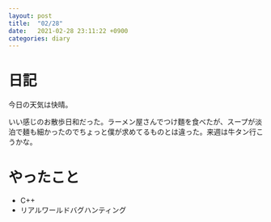 ```yaml
---
layout: post
title:  "02/28"
date:   2021-02-28 23:11:22 +0900
categories: diary
---
```

# 日記

今日の天気は快晴。

いい感じのお散歩日和だった。ラーメン屋さんでつけ麵を食べたが、スープが淡泊で麺も細かったのでちょっと僕が求めてるものとは違った。来週は牛タン行こうかな。

# やったこと

- C++
- リアルワールドバグハンティング